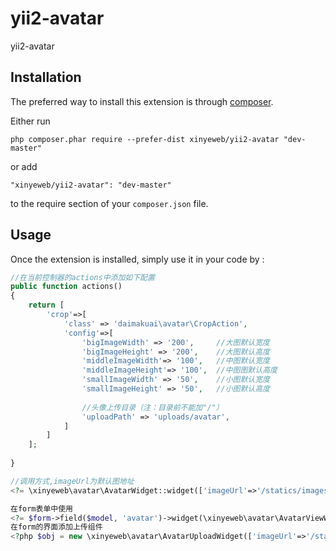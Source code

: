 yii2-avatar
===========
yii2-avatar

Installation
------------

The preferred way to install this extension is through [composer](http://getcomposer.org/download/).

Either run

```
php composer.phar require --prefer-dist xinyeweb/yii2-avatar "dev-master"
```

or add

```
"xinyeweb/yii2-avatar": "dev-master"
```

to the require section of your `composer.json` file.


Usage
-----

Once the extension is installed, simply use it in your code by  :

```php
//在当前控制器的actions中添加如下配置
public function actions()
{
    return [
        'crop'=>[
            'class' => 'daimakuai\avatar\CropAction',
            'config'=>[
                'bigImageWidth' => '200',     //大图默认宽度
                'bigImageHeight' => '200',    //大图默认高度
                'middleImageWidth'=> '100',   //中图默认宽度
                'middleImageHeight'=> '100',  //中图图默认高度
                'smallImageWidth' => '50',    //小图默认宽度
                'smallImageHeight' => '50',   //小图默认高度
                
                //头像上传目录（注：目录前不能加"/"）
                'uploadPath' => 'uploads/avatar',
            ]
        ]
    ]; 
    
}

//调用方式,imageUrl为默认图地址
<?= \xinyeweb\avatar\AvatarWidget::widget(['imageUrl'=>'/statics/images/avatar/avatar.jpg']); ?>
```

```php
在form表单中使用
<?= $form->field($model, 'avatar')->widget(\xinyeweb\avatar\AvatarViewWidget::className()) ?>
在form的界面添加上传组件
<?php $obj = new \xinyeweb\avatar\AvatarUploadWidget(['imageUrl'=>'/statics/images/avatar/avatar.jpg']);echo $obj->setFooter(); ?>
```